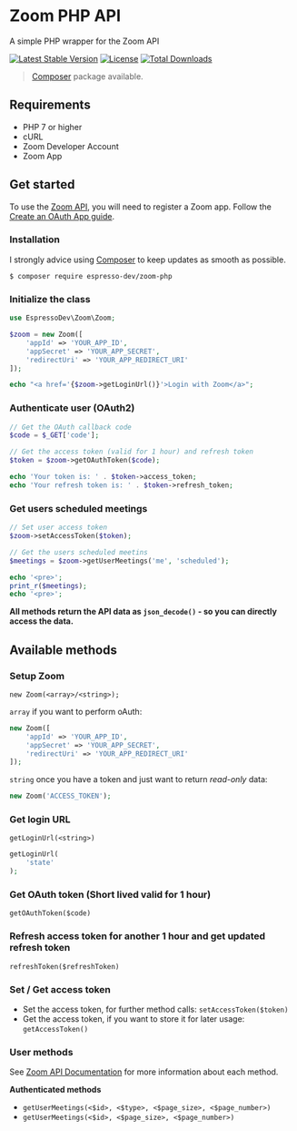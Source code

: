 # Zoom PHP API

A simple PHP wrapper for the Zoom API

[![Latest Stable Version](http://img.shields.io/packagist/v/espresso-dev/zoom-php.svg?style=flat)](https://packagist.org/packages/espresso-dev/zoom-php)
[![License](https://img.shields.io/packagist/l/espresso-dev/zoom-php.svg?style=flat)](https://packagist.org/packages/espresso-dev/zoom-php)
[![Total Downloads](http://img.shields.io/packagist/dt/espresso-dev/zoom-php.svg?style=flat)](https://packagist.org/packages/espresso-dev/zoom-php)

> [Composer](#installation) package available.

## Requirements

- PHP 7 or higher
- cURL
- Zoom Developer Account
- Zoom App

## Get started

To use the [Zoom API](https://marketplace.zoom.us/docs/guides/tools-resources/zoom-apis), you will need to register a Zoom app. Follow the [Create an OAuth App guide](https://marketplace.zoom.us/docs/guides/getting-started/app-types/create-oauth-app).

### Installation

I strongly advice using [Composer](https://getcomposer.org) to keep updates as smooth as possible.

```
$ composer require espresso-dev/zoom-php
```

### Initialize the class

```php
use EspressoDev\Zoom\Zoom;

$zoom = new Zoom([
    'appId' => 'YOUR_APP_ID',
    'appSecret' => 'YOUR_APP_SECRET',
    'redirectUri' => 'YOUR_APP_REDIRECT_URI'
]);

echo "<a href='{$zoom->getLoginUrl()}'>Login with Zoom</a>";
```

### Authenticate user (OAuth2)

```php
// Get the OAuth callback code
$code = $_GET['code'];

// Get the access token (valid for 1 hour) and refresh token
$token = $zoom->getOAuthToken($code);

echo 'Your token is: ' . $token->access_token;
echo 'Your refresh token is: ' . $token->refresh_token;
```

### Get users scheduled meetings

```php
// Set user access token
$zoom->setAccessToken($token);

// Get the users scheduled meetins
$meetings = $zoom->getUserMeetings('me', 'scheduled');

echo '<pre>';
print_r($meetings);
echo '<pre>';
```

**All methods return the API data as `json_decode()` - so you can directly access the data.**

## Available methods

### Setup Zoom

`new Zoom(<array>/<string>);`

`array` if you want to perform oAuth:

```php
new Zoom([
    'appId' => 'YOUR_APP_ID',
    'appSecret' => 'YOUR_APP_SECRET',
    'redirectUri' => 'YOUR_APP_REDIRECT_URI'
]);
```

`string` once you have a token and just want to return *read-only* data:

```php
new Zoom('ACCESS_TOKEN');
```

### Get login URL

`getLoginUrl(<string>)`

```php
getLoginUrl(
    'state'
);
```

### Get OAuth token (Short lived valid for 1 hour)

`getOAuthToken($code)`

### Refresh access token for another 1 hour and get updated refresh token

`refreshToken($refreshToken)`

### Set / Get access token

- Set the access token, for further method calls: `setAccessToken($token)`
- Get the access token, if you want to store it for later usage: `getAccessToken()`

### User methods

See [Zoom API Documentation](https://marketplace.zoom.us/docs/api-reference/zoom-api) for more information about each method.

**Authenticated methods**

- `getUserMeetings(<$id>, <$type>, <$page_size>, <$page_number>)`
- `getUserMeetings(<$id>, <$page_size>, <$page_number>)`
